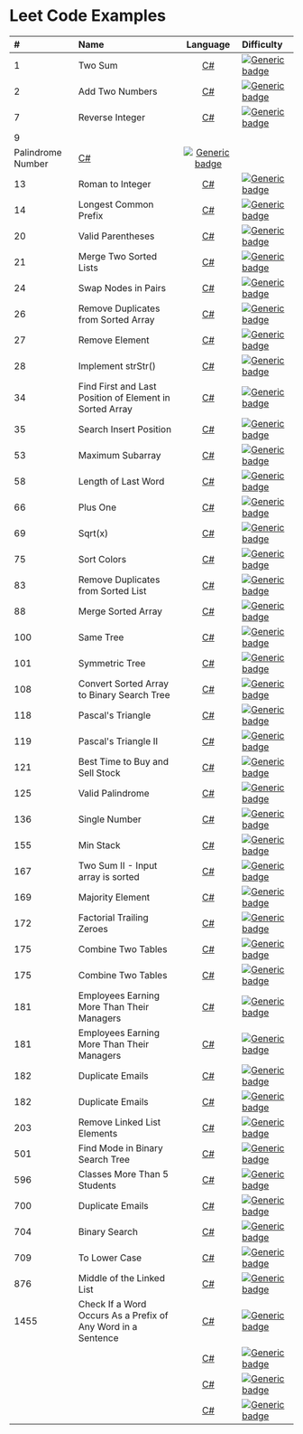 # Leet Code Examples
 
| # | Name  | Language | Difficulty |
 :---        | :---   |:----:   | :---  |
| 1 |    Two Sum  | [C#](https://github.com/evanallen13/Code-Interview-Questions/blob/main/C%23/LeetCode/LeetCode/0002_AddTwoNumbers.cs)  | [![Generic badge](https://img.shields.io/badge/-Easy-brightgreen)](https://shields.io/) |
| 2 |    Add Two Numbers      | [C#](https://github.com/evanallen13/Code-Interview-Questions/blob/main/C%23/LeetCode/LeetCode/0002_AddTwoNumbers.cs)  | [![Generic badge](https://img.shields.io/badge/-Medium-yellow)](https://shields.io/) |
| 7 |    Reverse Integer      | [C#](https://github.com/evanallen13/Code-Interview-Questions/blob/main/C%23/LeetCode/LeetCode/0002_AddTwoNumbers.cs)  | [![Generic badge](https://img.shields.io/badge/-Easy-brightgreen)](https://shields.io/) |
| 9 |    	
Palindrome Number      | [C#](https://github.com/evanallen13/Code-Interview-Questions/blob/main/C%23/LeetCode/LeetCode/0002_AddTwoNumbers.cs)  | [![Generic badge](https://img.shields.io/badge/-Easy-brightgreen)](https://shields.io/) |
| 13 |    Roman to Integer  | [C#](https://github.com/evanallen13/Code-Interview-Questions/blob/main/C%23/LeetCode/LeetCode/0002_AddTwoNumbers.cs)  | [![Generic badge](https://img.shields.io/badge/-Easy-brightgreen)](https://shields.io/) |
| 14 |    Longest Common Prefix     | [C#](https://github.com/evanallen13/Code-Interview-Questions/blob/main/C%23/LeetCode/LeetCode/0002_AddTwoNumbers.cs)  | [![Generic badge](https://img.shields.io/badge/-Easy-brightgreen)](https://shields.io/) |
| 20 |    Valid Parentheses      | [C#](https://github.com/evanallen13/Code-Interview-Questions/blob/main/C%23/LeetCode/LeetCode/0002_AddTwoNumbers.cs)  | [![Generic badge](https://img.shields.io/badge/-Easy-brightgreen)](https://shields.io/) |
| 21 |    Merge Two Sorted Lists    | [C#](https://github.com/evanallen13/Code-Interview-Questions/blob/main/C%23/LeetCode/LeetCode/0002_AddTwoNumbers.cs)  | [![Generic badge](https://img.shields.io/badge/-Easy-brightgreen)](https://shields.io/) |
| 24 |    Swap Nodes in Pairs   | [C#](https://github.com/evanallen13/Code-Interview-Questions/blob/main/C%23/LeetCode/LeetCode/0002_AddTwoNumbers.cs)  | [![Generic badge](https://img.shields.io/badge/-Medium-yellow)](https://shields.io/) |
| 26 |    Remove Duplicates from Sorted Array  | [C#](https://github.com/evanallen13/Code-Interview-Questions/blob/main/C%23/LeetCode/LeetCode/0002_AddTwoNumbers.cs)  | [![Generic badge](https://img.shields.io/badge/-Easy-brightgreen)](https://shields.io/) |
| 27 |    Remove Element  | [C#](https://github.com/evanallen13/Code-Interview-Questions/blob/main/C%23/LeetCode/LeetCode/0002_AddTwoNumbers.cs)  | [![Generic badge](https://img.shields.io/badge/-Easy-brightgreen)](https://shields.io/) |
| 28 |    Implement strStr()      | [C#](https://github.com/evanallen13/Code-Interview-Questions/blob/main/C%23/LeetCode/LeetCode/0002_AddTwoNumbers.cs)  | [![Generic badge](https://img.shields.io/badge/-Easy-brightgreen)](https://shields.io/) |
| 34 |    Find First and Last Position of Element in Sorted Array  | [C#](https://github.com/evanallen13/Code-Interview-Questions/blob/main/C%23/LeetCode/LeetCode/0002_AddTwoNumbers.cs)  | [![Generic badge](https://img.shields.io/badge/-Medium-yellow)](https://shields.io/) |
| 35 |    Search Insert Position  | [C#](https://github.com/evanallen13/Code-Interview-Questions/blob/main/C%23/LeetCode/LeetCode/0002_AddTwoNumbers.cs)  | [![Generic badge](https://img.shields.io/badge/-Easy-brightgreen)](https://shields.io/) |
| 53 |    Maximum Subarray  | [C#](https://github.com/evanallen13/Code-Interview-Questions/blob/main/C%23/LeetCode/LeetCode/0002_AddTwoNumbers.cs)  | [![Generic badge](https://img.shields.io/badge/-Easy-brightgreen)](https://shields.io/) |
| 58 |    Length of Last Word   | [C#](https://github.com/evanallen13/Code-Interview-Questions/blob/main/C%23/LeetCode/LeetCode/0002_AddTwoNumbers.cs)  | [![Generic badge](https://img.shields.io/badge/-Easy-brightgreen)](https://shields.io/) |
| 66 |    Plus One   | [C#](https://github.com/evanallen13/Code-Interview-Questions/blob/main/C%23/LeetCode/LeetCode/0002_AddTwoNumbers.cs)  | [![Generic badge](https://img.shields.io/badge/-Easy-brightgreen)](https://shields.io/) |
| 69 |    Sqrt(x)   | [C#](https://github.com/evanallen13/Code-Interview-Questions/blob/main/C%23/LeetCode/LeetCode/0002_AddTwoNumbers.cs)  | [![Generic badge](https://img.shields.io/badge/-Easy-brightgreen)](https://shields.io/) |
| 75 |    Sort Colors     | [C#](https://github.com/evanallen13/Code-Interview-Questions/blob/main/C%23/LeetCode/LeetCode/0002_AddTwoNumbers.cs)  | [![Generic badge](https://img.shields.io/badge/-Medium-yellow)](https://shields.io/) |
| 83 |    Remove Duplicates from Sorted List    | [C#](https://github.com/evanallen13/Code-Interview-Questions/blob/main/C%23/LeetCode/LeetCode/0002_AddTwoNumbers.cs)  | [![Generic badge](https://img.shields.io/badge/-Easy-brightgreen)](https://shields.io/) |
| 88 |    Merge Sorted Array   | [C#](https://github.com/evanallen13/Code-Interview-Questions/blob/main/C%23/LeetCode/LeetCode/0002_AddTwoNumbers.cs)  | [![Generic badge](https://img.shields.io/badge/-Easy-brightgreen)](https://shields.io/) |
| 100 |    Same Tree      | [C#](https://github.com/evanallen13/Code-Interview-Questions/blob/main/C%23/LeetCode/LeetCode/0002_AddTwoNumbers.cs)  | [![Generic badge](https://img.shields.io/badge/-Easy-brightgreen)](https://shields.io/) |
| 101 |    Symmetric Tree  | [C#](https://github.com/evanallen13/Code-Interview-Questions/blob/main/C%23/LeetCode/LeetCode/0002_AddTwoNumbers.cs)  | [![Generic badge](https://img.shields.io/badge/-Easy-brightgreen)](https://shields.io/) |
| 108 |    Convert Sorted Array to Binary Search Tree  | [C#](https://github.com/evanallen13/Code-Interview-Questions/blob/main/C%23/LeetCode/LeetCode/0002_AddTwoNumbers.cs)  | [![Generic badge](https://img.shields.io/badge/-Easy-brightgreen)](https://shields.io/) |
| 118 |    Pascal's Triangle    | [C#](https://github.com/evanallen13/Code-Interview-Questions/blob/main/C%23/LeetCode/LeetCode/0002_AddTwoNumbers.cs)  | [![Generic badge](https://img.shields.io/badge/-Easy-brightgreen)](https://shields.io/) |
| 119 |    Pascal's Triangle II   | [C#](https://github.com/evanallen13/Code-Interview-Questions/blob/main/C%23/LeetCode/LeetCode/0002_AddTwoNumbers.cs)  | [![Generic badge](https://img.shields.io/badge/-Easy-brightgreen)](https://shields.io/) |
| 121 |    Best Time to Buy and Sell Stock  | [C#](https://github.com/evanallen13/Code-Interview-Questions/blob/main/C%23/LeetCode/LeetCode/0002_AddTwoNumbers.cs)  | [![Generic badge](https://img.shields.io/badge/-Easy-brightgreen)](https://shields.io/) |
| 125 |    Valid Palindrome    | [C#](https://github.com/evanallen13/Code-Interview-Questions/blob/main/C%23/LeetCode/LeetCode/0002_AddTwoNumbers.cs)  | [![Generic badge](https://img.shields.io/badge/-Easy-brightgreen)](https://shields.io/) |
| 136 |    Single Number      | [C#](https://github.com/evanallen13/Code-Interview-Questions/blob/main/C%23/LeetCode/LeetCode/0002_AddTwoNumbers.cs)  | [![Generic badge](https://img.shields.io/badge/-Easy-brightgreen)](https://shields.io/) |
| 155 |    Min Stack  | [C#](https://github.com/evanallen13/Code-Interview-Questions/blob/main/C%23/LeetCode/LeetCode/0002_AddTwoNumbers.cs)  | [![Generic badge](https://img.shields.io/badge/-Easy-brightgreen)](https://shields.io/) |
| 167 |    Two Sum II - Input array is sorted   | [C#](https://github.com/evanallen13/Code-Interview-Questions/blob/main/C%23/LeetCode/LeetCode/0002_AddTwoNumbers.cs)  | [![Generic badge](https://img.shields.io/badge/-Easy-brightgreen)](https://shields.io/) |
| 169 |    Majority Element  | [C#](https://github.com/evanallen13/Code-Interview-Questions/blob/main/C%23/LeetCode/LeetCode/0002_AddTwoNumbers.cs)  | [![Generic badge](https://img.shields.io/badge/-Easy-brightgreen)](https://shields.io/) |
| 172 |    Factorial Trailing Zeroes      | [C#](https://github.com/evanallen13/Code-Interview-Questions/blob/main/C%23/LeetCode/LeetCode/0002_AddTwoNumbers.cs)  | [![Generic badge](https://img.shields.io/badge/-Easy-brightgreen)](https://shields.io/) |
| 175 |    Combine Two Tables     | [C#](https://github.com/evanallen13/Code-Interview-Questions/blob/main/C%23/LeetCode/LeetCode/0002_AddTwoNumbers.cs)  | [![Generic badge](https://img.shields.io/badge/-Easy-brightgreen)](https://shields.io/) |
| 175 |    Combine Two Tables  | [C#](https://github.com/evanallen13/Code-Interview-Questions/blob/main/C%23/LeetCode/LeetCode/0002_AddTwoNumbers.cs)  | [![Generic badge](https://img.shields.io/badge/-Easy-brightgreen)](https://shields.io/) |
| 181 |    Employees Earning More Than Their Managers      | [C#](https://github.com/evanallen13/Code-Interview-Questions/blob/main/C%23/LeetCode/LeetCode/0002_AddTwoNumbers.cs)  | [![Generic badge](https://img.shields.io/badge/-Easy-brightgreen)](https://shields.io/) |
| 181 |    Employees Earning More Than Their Managers      | [C#](https://github.com/evanallen13/Code-Interview-Questions/blob/main/C%23/LeetCode/LeetCode/0002_AddTwoNumbers.cs)  | [![Generic badge](https://img.shields.io/badge/-Easy-brightgreen)](https://shields.io/) |
| 182 |    Duplicate Emails  | [C#](https://github.com/evanallen13/Code-Interview-Questions/blob/main/C%23/LeetCode/LeetCode/0002_AddTwoNumbers.cs)  | [![Generic badge](https://img.shields.io/badge/-Easy-brightgreen)](https://shields.io/) |
| 182 |    Duplicate Emails      | [C#](https://github.com/evanallen13/Code-Interview-Questions/blob/main/C%23/LeetCode/LeetCode/0002_AddTwoNumbers.cs)  | [![Generic badge](https://img.shields.io/badge/-Easy-brightgreen)](https://shields.io/) |
| 203 |    Remove Linked List Elements          | [C#](https://github.com/evanallen13/Code-Interview-Questions/blob/main/C%23/LeetCode/LeetCode/0002_AddTwoNumbers.cs)  | [![Generic badge](https://img.shields.io/badge/-Easy-brightgreen)](https://shields.io/) |
| 501 |    Find Mode in Binary Search Tree      | [C#](https://github.com/evanallen13/Code-Interview-Questions/blob/main/C%23/LeetCode/LeetCode/0002_AddTwoNumbers.cs)  | [![Generic badge](https://img.shields.io/badge/-Easy-brightgreen)](https://shields.io/) |
| 596 |    Classes More Than 5 Students    | [C#](https://github.com/evanallen13/Code-Interview-Questions/blob/main/C%23/LeetCode/LeetCode/0002_AddTwoNumbers.cs)  | [![Generic badge](https://img.shields.io/badge/-Easy-brightgreen)](https://shields.io/) |
| 700 |    Duplicate Emails      | [C#](https://github.com/evanallen13/Code-Interview-Questions/blob/main/C%23/LeetCode/LeetCode/0002_AddTwoNumbers.cs)  | [![Generic badge](https://img.shields.io/badge/-Easy-brightgreen)](https://shields.io/) |
| 704 |    Binary Search    | [C#](https://github.com/evanallen13/Code-Interview-Questions/blob/main/C%23/LeetCode/LeetCode/0002_AddTwoNumbers.cs)  | [![Generic badge](https://img.shields.io/badge/-Easy-brightgreen)](https://shields.io/) |
| 709 |    To Lower Case  | [C#](https://github.com/evanallen13/Code-Interview-Questions/blob/main/C%23/LeetCode/LeetCode/0002_AddTwoNumbers.cs)  | [![Generic badge](https://img.shields.io/badge/-Easy-brightgreen)](https://shields.io/) |
| 876 |    Middle of the Linked List      | [C#](https://github.com/evanallen13/Code-Interview-Questions/blob/main/C%23/LeetCode/LeetCode/0002_AddTwoNumbers.cs)  | [![Generic badge](https://img.shields.io/badge/-Easy-brightgreen)](https://shields.io/) |
| 1455 |    Check If a Word Occurs As a Prefix of Any Word in a Sentence    | [C#](https://github.com/evanallen13/Code-Interview-Questions/blob/main/C%23/LeetCode/LeetCode/0002_AddTwoNumbers.cs)  | [![Generic badge](https://img.shields.io/badge/-Easy-brightgreen)](https://shields.io/) |
|  |      | [C#](https://github.com/evanallen13/Code-Interview-Questions/blob/main/C%23/LeetCode/LeetCode/0002_AddTwoNumbers.cs)  | [![Generic badge](https://img.shields.io/badge/-Easy-brightgreen)](https://shields.io/) |
|  |      | [C#](https://github.com/evanallen13/Code-Interview-Questions/blob/main/C%23/LeetCode/LeetCode/0002_AddTwoNumbers.cs)  | [![Generic badge](https://img.shields.io/badge/-Easy-brightgreen)](https://shields.io/) |
|  |      | [C#](https://github.com/evanallen13/Code-Interview-Questions/blob/main/C%23/LeetCode/LeetCode/0002_AddTwoNumbers.cs)  | [![Generic badge](https://img.shields.io/badge/-Easy-brightgreen)](https://shields.io/) |
